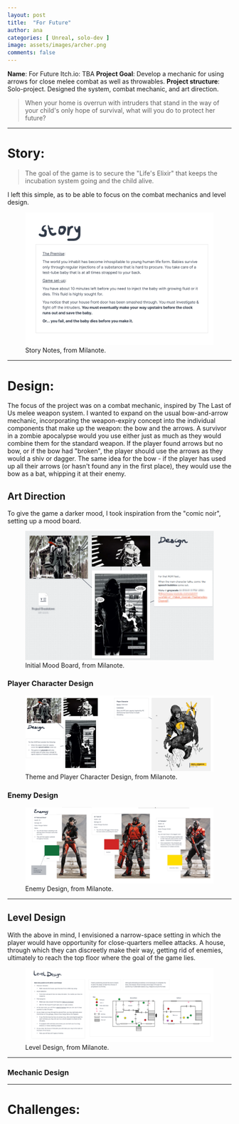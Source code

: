 ```yaml
---
layout: post
title:  "For Future"
author: ana 
categories: [ Unreal, solo-dev ]
image: assets/images/archer.png
comments: false
---
```


<!-- <iframe style="width:100%;" height="315" src="https://www.youtube.com/embed/Cniqsc9QfDo?rel=0&showinfo=0" frameborder="0" allowfullscreen></iframe> -->

**Name**: For Future
Itch.io: TBA
**Project Goal**: Develop a mechanic for using arrows for close melee combat as well as throwables. 
**Project structure**: Solo-project. Designed the system, combat mechanic, and art direction. 

> When your home is overrun with intruders that stand in the way of your child's only hope of survival, what will you do to protect her future?

***

# Story:

> The goal of the game is to secure the "Life's Elixir" that keeps the incubation system going and the child alive.

I left this simple, as to be able to focus on the combat mechanics and level design.

<figure>
    <img src="/assets/images/Archer_Milanote_Story.png"
         alt="Story Notes">
    <figcaption>Story Notes, from Milanote.</figcaption>
</figure>

***

# Design:

The focus of the project was on a combat mechanic, inspired by The Last of Us melee weapon system. I wanted to expand on the usual bow-and-arrow mechanic, incorporating the weapon-expiry concept into the individual components that make up the weapon: the bow and the arrows. A survivor in a zombie apocalypse would you use either just as much as they would combine them for the standard weapon. If the player found arrows but no bow, or if the bow had "broken", the player should use the arrows as they would a shiv or dagger. The same idea for the bow - if the player has used up all their arrows (or hasn't found any in the first place), they would use the bow as a bat, whipping it at their enemy. 

## Art Direction

To give the game a darker mood, I took inspiration from the "comic noir", setting up a mood board.

<figure>
    <img src="/assets/images/archer-art-direction.png"
         alt="Initial Mood Board">
    <figcaption>Initial Mood Board, from Milanote.</figcaption>
</figure>

### Player Character Design 

<figure>
    <img src="/assets/images/Archer_Milanote_ArtAndDesign.png"
         alt="Theme and Player Character Design Notes">
    <figcaption>Theme and Player Character Design, from Milanote.</figcaption>
</figure>

### Enemy Design

<figure>
    <img src="/assets/images/Archer_Milanote_EnemyDesign.png"
         alt="Enemy Design">
    <figcaption>Enemy Design, from Milanote.</figcaption>
</figure>

***

## Level Design

With the above in mind, I envisioned a narrow-space setting in which the player would have opportunity for close-quarters mellee attacks. A house, through which they can discreetly make their way, getting rid of enemies, ultimately to reach the top floor where the goal of the game lies. 

<figure>
    <img src="/assets/images/Archer_Milanote_LevelDesign.png"
         alt="Level Design">
    <figcaption>Level Design, from Milanote.</figcaption>
</figure>

***

### Mechanic Design

***

# Challenges:

